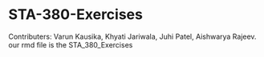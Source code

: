 # STA-380-Exercises
Contributers: Varun Kausika, Khyati Jariwala, Juhi Patel, Aishwarya Rajeev.
our rmd file is the STA_380_Exercises
